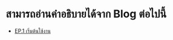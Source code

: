 # สามารถอ่านคำอธิบายได้จาก Blog ต่อไปนี้
- [EP.1 เริ่มต้นใช้งาน](https://medium.com/@chawalit.s/ep-1-nestjs-%E0%B9%80%E0%B8%A3%E0%B8%B4%E0%B9%88%E0%B8%A1%E0%B8%95%E0%B9%89%E0%B8%99%E0%B9%83%E0%B8%8A%E0%B9%89%E0%B8%87%E0%B8%B2%E0%B8%99-448e6721c704)